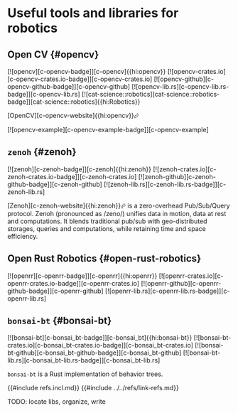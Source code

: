 # Useful tools and libraries for robotics

## Open CV {#opencv}

[![opencv][c-opencv-badge]][c-opencv]{{hi:opencv}}
[![opencv-crates.io][c-opencv-crates.io-badge]][c-opencv-crates.io]
[![opencv-github][c-opencv-github-badge]][c-opencv-github]
[![opencv-lib.rs][c-opencv-lib.rs-badge]][c-opencv-lib.rs]
[![cat-science::robotics][cat-science::robotics-badge]][cat-science::robotics]{{hi:Robotics}}

[OpenCV][c-opencv-website]{{hi:opencv}}⮳

[![opencv-example][c-opencv-example-badge]][c-opencv-example]

## `zenoh` {#zenoh}

[![zenoh][c-zenoh-badge]][c-zenoh]{{hi:zenoh}}
[![zenoh-crates.io][c-zenoh-crates.io-badge]][c-zenoh-crates.io]
[![zenoh-github][c-zenoh-github-badge]][c-zenoh-github]
[![zenoh-lib.rs][c-zenoh-lib.rs-badge]][c-zenoh-lib.rs]

[Zenoh][c-zenoh-website]{{hi:zenoh}}⮳ is a zero-overhead Pub/Sub/Query protocol. Zenoh (pronounced as /zeno/) unifies data in motion, data at rest and computations. It blends traditional pub/sub with geo-distributed storages, queries and computations, while retaining time and space efficiency.

## Open Rust Robotics {#open-rust-robotics}

[![openrr][c-openrr-badge]][c-openrr]{{hi:openrr}}
[![openrr-crates.io][c-openrr-crates.io-badge]][c-openrr-crates.io]
[![openrr-github][c-openrr-github-badge]][c-openrr-github]
[![openrr-lib.rs][c-openrr-lib.rs-badge]][c-openrr-lib.rs]

## `bonsai-bt` {#bonsai-bt}

[![bonsai-bt][c-bonsai_bt-badge]][c-bonsai_bt]{{hi:bonsai-bt}}
[![bonsai-bt-crates.io][c-bonsai_bt-crates.io-badge]][c-bonsai_bt-crates.io]
[![bonsai-bt-github][c-bonsai_bt-github-badge]][c-bonsai_bt-github]
[![bonsai-bt-lib.rs][c-bonsai_bt-lib.rs-badge]][c-bonsai_bt-lib.rs]

`bonsai-bt` is a Rust implementation of behavior trees.

{{#include refs.incl.md}}
{{#include ../../refs/link-refs.md}}

<div class="hidden">
TODO: locate libs, organize, write
</div>

